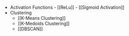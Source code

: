 - Activation Functions
		- [[ReLu]]
		- [[Sigmoid Activation]]
- Clustering
	- [[K-Means Clustering]]
	- [[K-Medoids Clustering]]
	- [[DBSCAN]]
